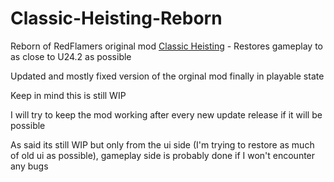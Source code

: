 # Classic-Heisting-Reborn
Reborn of RedFlamers original mod [Classic Heisting](https://github.com/RedFlamer/Classic-Heisting) - Restores gameplay to as close to U24.2 as possible

Updated and mostly fixed version of the orginal mod finally in playable state

Keep in mind this is still WIP

I will try to keep the mod working after every new update release if it will be possible

As said its still WIP but only from the ui side (I'm trying to restore as much of old ui as possible), gameplay side is probably done if I won't encounter any bugs
